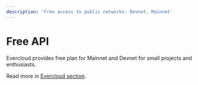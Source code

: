 ```yaml
---
description: 'Free access to public networks: Devnet, Mainnet'
---
```


# Free API

Evercloud provides free plan for Mainnet and Devnet for small projects and enthusiasts.&#x20;

Read more in [Evercloud section](../../products/evercloud/).&#x20;
